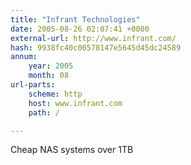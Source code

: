 ```yaml
---
title: "Infrant Technologies"
date: 2005-08-26 02:07:41 +0000
external-url: http://www.infrant.com/
hash: 9938fc40c00578147e5645d45dc24589
annum:
    year: 2005
    month: 08
url-parts:
    scheme: http
    host: www.infrant.com
    path: /

---
```


Cheap NAS systems over 1TB
